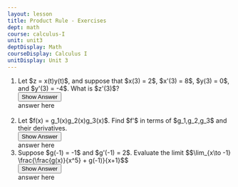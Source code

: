 ```yaml
---
layout: lesson
title: Product Rule - Exercises
dept: math
course: calculus-I
unit: unit3
deptDisplay: Math
courseDisplay: Calculus I
unitDisplay: Unit 3
---
```


<ol>
<li> <div class="exercise" > Let $z = x(t)y(t)$, and suppose that $x(3) = 2$, $x'(3) = 8$, $y(3) = 0$, and $y'(3) = -4$. What is $z'(3)$?

<div class="answerBox">
<button onclick="myFunction('answer1')" class="answerButton">Show Answer</button>
<div  id="answer1" class="answer" >
answer here
</div>
</div>
</div>
</li>

<br>

<li> <div class="exercise"> Let $f(x) = g_1(x)g_2(x)g_3(x)$. Find $f'$ in terms of $g_1,g_2,g_3$ and their derivatives.

<div class="answerBox">
<button onclick="myFunction('answer2')" class="answerButton">Show Answer</button>
<div  id="answer2" class="answer" >
answer here
</div>
</div>
</div>
</li>

<li> <div class="exercise"> Suppose $g(-1) = -1$ and $g'(-1) = 2$. Evaluate the limit 
$$\lim_{x\to -1} \frac{\frac{g(x)}{x^5} + g(-1)}{x+1}$$


<div class="answerBox">
<button onclick="myFunction('answer3')" class="answerButton">Show Answer</button>
<div  id="answer3" class="answer" >
answer here
</div>
</div>
</div>
</li>

</ol>

